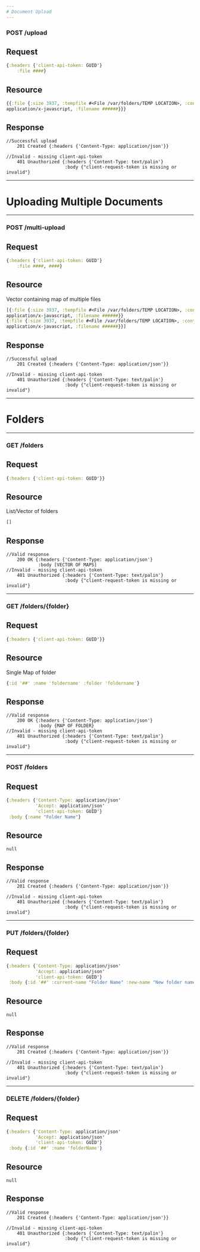 ```yaml
---
# Document Upload
---
```

### POST /upload
## Request
```clojure
{:headers {'client-api-token: GUID'}
    :file ####}
```			   
## Resource
```clojure
{{:file {:size 3937, :tempfile #<File /var/folders/TEMP LOCATION>, :content-type
application/x-javascript, :filename ######}}}
```
## Response
	//Successful upload
		201 Created {:headers {'Content-Type: application/json'}}
	
	//Invalid - missing client-api-token
        401 Unauthorized {:headers {'Content-Type: text/palin'}
                          :body {"client-request-token is missing or invalid"}
		
---
# Uploading Multiple Documents
---
### POST /multi-upload
## Request
```clojure
{:headers {'client-api-token: GUID'}
    :file ####, ####}
```
	
## Resource
Vector containing map of multiple files
```clojure
[{:file {:size 3937, :tempfile #<File /var/folders/TEMP LOCATION>, :content-type
application/x-javascript, :filename ######}}
{:file {:size 3937, :tempfile #<File /var/folders/TEMP LOCATION>, :content-type
application/x-javascript, :filename ######}}]
```

## Response
    //Successful upload
		201 Created {:headers {'Content-Type: application/json'}}
	
	//Invalid - missing client-api-token
        401 Unauthorized {:headers {'Content-Type: text/palin'}
                          :body {"client-request-token is missing or invalid"}

---
# Folders
---
### GET /folders
## Request
```clojure
{:headers {'client-api-token: GUID'}}
```

## Resource
List/Vector of folders
```clojure
[]
```

## Response
    //Valid response
        200 OK {:headers {'Content-Type: application/json'}
                :body [VECTOR OF MAPS]
    //Invalid - missing client-api-token
        401 Unauthorized {:headers {'Content-Type: text/palin'}
                          :body {"client-request-token is missing or invalid"}
    
---
### GET /folders/{folder}
## Request
```clojure
{:headers {'client-api-token: GUID'}}
```

## Resource
Single Map of folder
```clojure
{:id '##' :name 'foldername' :folder 'foldername'}
```

## Response
    //Valid response
        200 OK {:headers {'Content-Type: application/json'}
                :body {MAP OF FOLDER}
    //Invalid - missing client-api-token
        401 Unauthorized {:headers {'Content-Type: text/palin'}
                          :body {"client-request-token is missing or invalid"} 
---
### POST /folders
## Request
```clojure
{:headers {'Content-Type: application/json'
	       'Accept: application/json'
		   'client-api-token: GUID'}
 :body {:name "Folder Name"}
```

## Resource
    null

## Response
    //Valid response
        201 Created {:headers {'Content-Type: application/json'}}
    
    //Invalid - missing client-api-token
        401 Unauthorized {:headers {'Content-Type: text/palin'}
                          :body {"client-request-token is missing or invalid"}
---
### PUT /folders/{folder}
## Request
```clojure
{:headers {'Content-Type: application/json'
	       'Accept: application/json'
		   'client-api-token: GUID'}
 :body {:id '##' :current-name "Folder Name" :new-name "New folder name"}
```

## Resource
    null

## Response
    //Valid response
        201 Created {:headers {'Content-Type: application/json'}}
    
    //Invalid - missing client-api-token
        401 Unauthorized {:headers {'Content-Type: text/palin'}
                          :body {"client-request-token is missing or invalid"}
---
### DELETE /folders/{folder}
## Request
```clojure
{:headers {'Content-Type: application/json'
	       'Accept: application/json'
		   'client-api-token: GUID'}
 :body {:id '##' :name 'folderName'}
```

## Resource
    null

## Response
    //Valid response
        201 Created {:headers {'Content-Type: application/json'}}
    
    //Invalid - missing client-api-token
        401 Unauthorized {:headers {'Content-Type: text/palin'}
                          :body {"client-request-token is missing or invalid"}